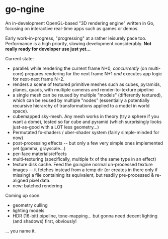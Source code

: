 go-ngine
========

An in-development OpenGL-based "3D rendering engine" written in Go, focusing on interactive real-time apps such as games or demos.

Early work-in-progress, "progressing" at a rather leisurely pace too. Performance is a high priority, slowing development considerably. **Not really ready for developer use just yet...**

Current state:

- parallel: while rendering the current frame N+0, *concurrently* (on multi-core) prepares rendering for the next frame N+1 *and* executes app logic for next-next frame N+2.
- renders a scene of textured primitive meshes such as cubes, pyramids, planes, quads, with multiple cameras and render-to-texture pipeline
- a single mesh can be reused by multiple "models" (differently textured), which can be reused by multiple "nodes" (essentially a potentially recursive hierarchy of transformations applied to a model in world space).
- cubemapped sky-mesh. Any mesh works in theory (try a sphere if you want a dome), tested so far cube and pyramid (which surprisingly looks just-as-good with a LOT less geometry...)
- Permutated fx-shaders / uber-shader system (fairly simple-minded for now)
- post-processing effects -- but only a few very simple ones implemented yet (gamma, grayscale...)
- per-face materials/effects
- multi-texturing (specifically, multiple fx of the same type in an effect)
- texture disk cache. Feed the go:ngine normal un-processed texture images -- it fetches instead from a temp dir (or creates in there only if missing) a file containing its equivalent, but readily pre-processed & re-aligned pixel data.
- new: batched rendering

Coming up soon:

- geometry culling
- lighting models
- HDR (16-bit) pipeline, tone-mapping... but gonna need decent lighting (and shadows) first, obviously!

... you name it.
